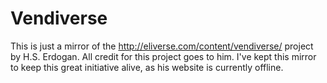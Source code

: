 # Vendiverse

This is just a mirror of the http://eliverse.com/content/vendiverse/ project by H.S. Erdogan. All credit for this project goes to him. I've kept this mirror to keep this great initiative alive, as his website is currently offline.

